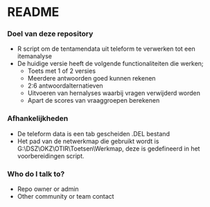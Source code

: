 # README #

### Doel van deze repository ###

* R script om de tentamendata uit teleform te verwerken tot een itemanalyse
* De huidige versie heeft de volgende functionaliteiten die werken;
	* Toets met 1 of 2 versies
	* Meerdere antwoorden goed kunnen rekenen
	* 2:6 antwoordalternatieven
	* Uitvoeren van hernalyses waarbij vragen verwijderd worden
	* Apart de scores van vraaggroepen berekenen

### Afhankelijkheden ###

* De teleform data is een tab gescheiden .DEL bestand 
* Het pad van de netwerkmap die gebruikt wordt is G:\DSZ\OKZ\OTIR\Toetsen\Werkmap, 
deze is gedefineerd in het voorbereidingen script.

### Who do I talk to? ###

* Repo owner or admin
* Other community or team contact